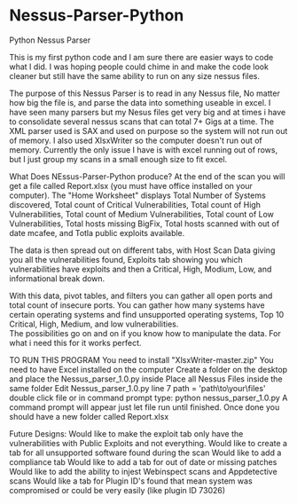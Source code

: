 # Nessus-Parser-Python
Python Nessus Parser

This is my first python code and I am sure there are easier ways to code what I did.  I was hoping people could chime in and make the code look cleaner but still have the same ability to run on any size nessus files.

The purpose of this Nessus Parser is to read in any Nessus file, No matter how big the file is, and parse the data into something useable in excel.  I have seen many parsers but my Nesus files get very big and at times i have to consolidate several nessus scans that can total 7+ Gigs at a time.  The XML parser used is SAX and used on purpose so the system will not run out of memory.  I also used XlsxWriter so the computer doesn't run out of memory.  Currently the only issue I have is with excel running out of rows, but I just group my scans in a small enough size to fit excel.

What Does NEssus-Parser-Python produce?
At the end of the scan you will get a file called Report.xlsx (you must have office installed on your computer). The "Home Worksheet" displays Total Number of Systems discovered, Total count of Critical Vulnerabilities, Total count of High Vulnerabilities, Total count of Medium Vulnerabilities, Total count of Low Vulnerabilities, Total hosts missing BigFix,  Total hosts scanned with out of date mcafee, and Totla public exploits available.

The data is then spread out on different tabs, with Host Scan Data giving you all the vulnerabilities found, Exploits tab showing you which vulnerabilities have exploits and then a Critical, High, Modium, Low, and informational break down.

With this data, pivot tables, and filters you can gather all open ports and total count of insecure ports.  You can gather how many systems have certain operating systems and find unsupported operating systems, Top 10 Critical, High, Medium, and low vulnerabilities.  
The possibilities go on and on if you know how to manipulate the data.  For what i need this for it works perfect.

TO RUN THIS PROGRAM
You need to install "XlsxWriter-master.zip"
You need to have Excel installed on the computer
Create a folder on the desktop and place the Nessus_parser_1.0.py inside
Place all Nessus Files inside the same folder
Edit Nessus_parser_1.0.py line 7 path = 'path\to\your\files'
double click file or in command prompt type: python nessus_parser_1.0.py
A command prompt will appear just let file run until finished. Once done you should have a new folder called Report.xlsx

Future Designs:
Would like to make the exploit tab only have the vulnerabilities with Public Exploits and not everything.
Would like to create a tab for all unsupported software found during the scan
Would like to add a compliance tab
Would like to add a tab for out of date or missing patches
Would like to add the ability to injest Webinspect scans and Appdetective scans
Would like a tab for Plugin ID's found that mean system was compromised or could be very easily (like plugin ID 73026)
